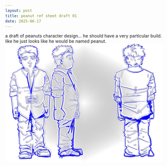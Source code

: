 ```yaml
---
layout: post
title: peanut ref sheet draft 01
date: 2025-06-17
---
```


a draft of peanuts character design... he should have a very particular build.  like he just looks like he would be named peanut.
![is that freaking peanut](/assets/images/pnut_sheet.png)
